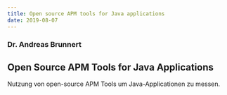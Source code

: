 ```yaml
---
title: Open source APM tools for Java applications
date: 2019-08-07
---
```



### Dr. Andreas Brunnert
## Open Source APM Tools for Java Applications

Nutzung von open-source APM Tools um Java-Applicationen zu messen.
